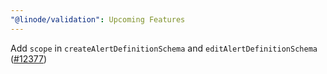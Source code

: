 ```yaml
---
"@linode/validation": Upcoming Features
---
```


Add `scope` in `createAlertDefinitionSchema` and `editAlertDefinitionSchema` ([#12377](https://github.com/linode/manager/pull/12377))
